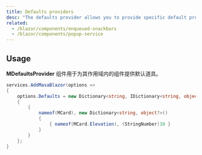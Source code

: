 ```yaml
---
title: Defaults providers
desc: "The defaults provider allows you to provide specific default prop values to components in a section of your application."
related:
  - /blazor/components/enqueued-snackbars
  - /blazor/components/popup-service
---
```


## Usage

**MDefaultsProvider** 组件用于为其作用域内的组件提供默认道具。

<masa-example file="Examples.components.defaults_providers.Usage"></masa-example>

<app-alert content="If you want to provide specific default prop values globally, do it in **Program.cs**."></app-alert>

```cs
services.AddMasaBlazor(options => 
{
    options.Defaults = new Dictionary<string, IDictionary<string, object?>?>()
    {
        {
            nameof(MCard), new Dictionary<string, object?>()
            {
                { nameof(MCard.Elevation), (StringNumber)10 }
            }
        }
    };
}
```
